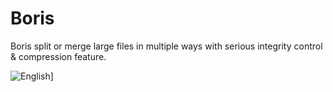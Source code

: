 # Boris
Boris split or merge large files in multiple ways with serious integrity control & compression feature.

![English](https://raw.githubusercontent.com/wiki/mlleparker/Boris/img/boris.png)]
